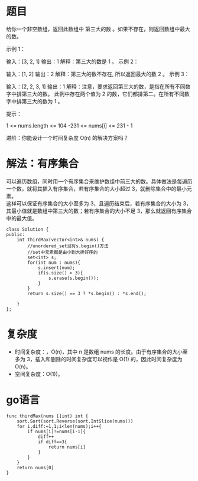 # 题目
给你一个非空数组，返回此数组中 第三大的数 。如果不存在，则返回数组中最大的数。

示例 1：

输入：[3, 2, 1]
输出：1
解释：第三大的数是 1 。
示例 2：

输入：[1, 2]
输出：2
解释：第三大的数不存在, 所以返回最大的数 2 。
示例 3：

输入：[2, 2, 3, 1]
输出：1
解释：注意，要求返回第三大的数，是指在所有不同数字中排第三大的数。
此例中存在两个值为 2 的数，它们都排第二。在所有不同数字中排第三大的数为 1 。
 

提示：

1 <= nums.length <= 104
-231 <= nums[i] <= 231 - 1
 

进阶：你能设计一个时间复杂度 O(n) 的解决方案吗？

# 解法：有序集合

可以遍历数组，同时用一个有序集合来维护数组中前三大的数。具体做法是每遍历一个数，就将其插入有序集合，若有序集合的大小超过 3，就删除集合中的最小元素。</br>
这样可以保证有序集合的大小至多为 3，且遍历结束后，若有序集合的大小为 3，其最小值就是数组中第三大的数；若有序集合的大小不足 3，那么就返回有序集合中的最大值。

```
class Solution {
public:
    int thirdMax(vector<int>& nums) {
        //unordered_set没有s.begin()方法
        //set中元素都是由小到大排好序的
        set<int> s;
        for(int num : nums){
            s.insert(num);
            if(s.size() > 3){
                s.erase(s.begin());
            }
        }
        return s.size() == 3 ? *s.begin() : *s.end();

    }
};
```
# 复杂度
- 时间复杂度：，O(n)，其中 n 是数组 nums 的长度。由于有序集合的大小至多为 3，插入和删除的时间复杂度可以视作是 O(1) 的，因此时间复杂度为 O(n)。
- 空间复杂度：O(1))。

# go语言
```
func thirdMax(nums []int) int {
    sort.Sort(sort.Reverse(sort.IntSlice(nums)))
    for i,diff:=1,1;i<len(nums);i++{
        if nums[i]!=nums[i-1]{
            diff++
            if diff==3{
                return nums[i]
            }
        }
    }
    return nums[0]
}
```
